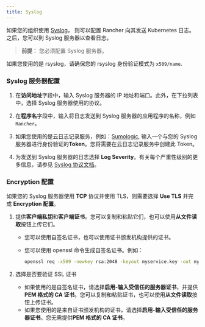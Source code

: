 ```yaml
---
title: Syslog
---
```


如果您的组织使用 [Syslog](https://tools.ietf.org/html/rfc5424)， 则可以配置 Rancher 向其发送 Kubernetes 日志。之后，您可以到 Syslog 服务器以查看日志。

> **前提：** 您必须配置 Syslog 服务器。

如果您使用的是 rsyslog，请确保您的 rsyslog 身份验证模式为 `x509/name`.

### Syslog 服务器配置

1. 在**访问地址**字段中，输入 Syslog 服务器的 IP 地址和端口。此外，在下拉列表中，选择 Syslog 服务器使用的协议。

1. 在**程序名**字段中，输入将日志发送到 Syslog 服务器的应用程序的名称，例如 `Rancher`。

1. 如果您使用的是云日志记录服务，例如：[Sumologic](https://www.sumologic.com/), 输入一个与您的 Syslog 服务器进行身份验证的**Token**。您将需要在云日志记录服务中创建此 Token。

1. 为发送到 Syslog 服务器的日志选择 **Log Severity**。有关每个严重性级别的更多信息，请参见 [Syslog 协议文档](https://tools.ietf.org/html/rfc5424#page-11)。

### Encryption 配置

如果您的 Syslog 服务器使用 **TCP** 协议并使用 TLS，则需要选择 **Use TLS** 并完成 **Encryption 配置**。

1. 提供**客户端私钥**和**客户端证书**。您可以复制和粘贴它们，也可以使用**从文件读取**按钮上传它们。

   - 您可以使用自签名证书，也可以使用证书颁发机构提供的证书。

   - 您可以使用 openssl 命令生成自签名证书。例如：

     ```bash
     openssl req -x509 -newkey rsa:2048 -keyout myservice.key -out myservice.cert -days 365 -nodes -subj "/CN=myservice.example.com"
     ```

1. 选择是否要验证 SSL 证书

   - 如果使用的是自签名证书，请选择**启用-输入受信任的服务器证书**，并提供 **PEM 格式的 CA 证书**。您可以复制和粘贴证书，也可以使用**从文件读取**按钮上传证书。
   - 如果您使用的是来自证书颁发机构的证书，请选择**启用-输入受信任的服务器证书**。您无需提供**PEM 格式的 CA 证书**。
